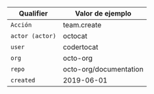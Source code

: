 | Qualifier       | Valor de ejemplo       |
| --------------- | ---------------------- |
| `Acción`        | team.create            |
| `actor (actor)` | octocat                |
| `user`          | codertocat             |
| `org`           | octo-org               |
| `repo`          | octo-org/documentation |
| `created`       | 2019-06-01             |
